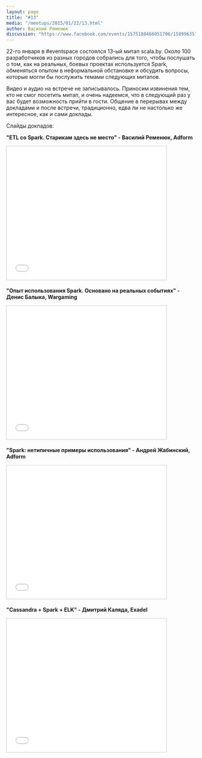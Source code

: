 ```yaml
---
layout: page
title: "#13"
media: "/meetups/2015/01/22/13.html"
author: Василий Ременюк
discussion: "https://www.facebook.com/events/1575188466051706/1589963577907528/?notif_t=like"
---
```

22-го января в #eventspace состоялся 13-ый митап scala.by. Около 100 разработчиков из разных городов собрались для того, чтобы послушать о том, как на реальных, боевых проектах используется Spark, обменяться опытом в неформальной обcтановке и обсудить вопросы, которые могли бы послужить темами следующих митапов.

Видео и аудио на встрече не записывалось. Приносим извинения тем, кто не смог посетить митап, и очень надеемся, что в следующий раз у вас будет возможность прийти в гости. Общение в перерывах между докладами и после встречи, традиционно, едва ли не настолько же интересное, как и сами доклады.

Слайды докладов:

<b>"ETL со Spark. Старикам здесь не место" - Василий Ременюк, Adform<b>

<iframe src="//www.slideshare.net/slideshow/embed_code/43805418" width="425" height="355" frameborder="0" marginwidth="0" marginheight="0" scrolling="no" style="border:1px solid #CCC; border-width:1px; margin-bottom:5px; max-width: 100%;" allowfullscreen> </iframe>

<br>

<b>"Опыт использования Spark. Основано на реальных событиях" - Денис Балыка, Wargaming<b>

<iframe src="//www.slideshare.net/slideshow/embed_code/43805703" width="425" height="355" frameborder="0" marginwidth="0" marginheight="0" scrolling="no" style="border:1px solid #CCC; border-width:1px; margin-bottom:5px; max-width: 100%;" allowfullscreen> </iframe>

<br>

<b>"Spark: нетипичные примеры использования" - Андрей Жабинский, Adform<b>

<iframe src="//www.slideshare.net/slideshow/embed_code/43794234" width="425" height="355" frameborder="0" marginwidth="0" marginheight="0" scrolling="no" style="border:1px solid #CCC; border-width:1px; margin-bottom:5px; max-width: 100%;" allowfullscreen> </iframe>

<br>

<b>"Cassandra + Spark + ELK" - Дмитрий Каляда, Exadel<b>

<iframe src="//www.slideshare.net/slideshow/embed_code/43819615" width="425" height="355" frameborder="0" marginwidth="0" marginheight="0" scrolling="no" style="border:1px solid #CCC; border-width:1px; margin-bottom:5px; max-width: 100%;" allowfullscreen> </iframe>